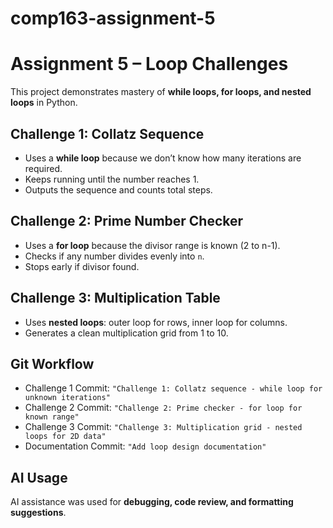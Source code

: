 # comp163-assignment-5

# Assignment 5 – Loop Challenges

This project demonstrates mastery of **while loops, for loops, and nested loops** in Python.

## Challenge 1: Collatz Sequence
- Uses a **while loop** because we don’t know how many iterations are required.
- Keeps running until the number reaches 1.
- Outputs the sequence and counts total steps.

## Challenge 2: Prime Number Checker
- Uses a **for loop** because the divisor range is known (2 to n-1).
- Checks if any number divides evenly into `n`.
- Stops early if divisor found.

## Challenge 3: Multiplication Table
- Uses **nested loops**: outer loop for rows, inner loop for columns.
- Generates a clean multiplication grid from 1 to 10.

## Git Workflow
- Challenge 1 Commit: `"Challenge 1: Collatz sequence - while loop for unknown iterations"`
- Challenge 2 Commit: `"Challenge 2: Prime checker - for loop for known range"`
- Challenge 3 Commit: `"Challenge 3: Multiplication grid - nested loops for 2D data"`
- Documentation Commit: `"Add loop design documentation"`

## AI Usage
AI assistance was used for **debugging, code review, and formatting suggestions**. 
